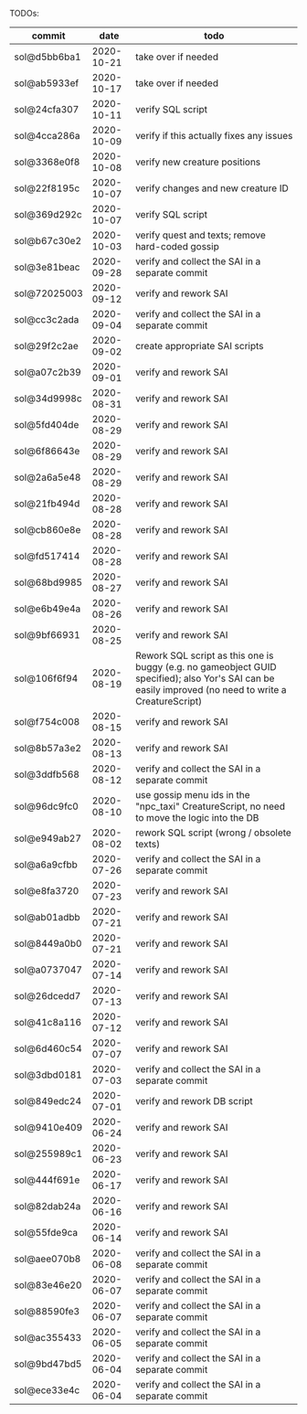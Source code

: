 TODOs:

| commit       | date       | todo |
|--------------|------------|------|
| sol@d5bb6ba1 | 2020-10-21 | take over if needed |
| sol@ab5933ef | 2020-10-17 | take over if needed |
| sol@24cfa307 | 2020-10-11 | verify SQL script |
| sol@4cca286a | 2020-10-09 | verify if this actually fixes any issues |
| sol@3368e0f8 | 2020-10-08 | verify new creature positions |
| sol@22f8195c | 2020-10-07 | verify changes and new creature ID |
| sol@369d292c | 2020-10-07 | verify SQL script |
| sol@b67c30e2 | 2020-10-03 | verify quest and texts; remove hard-coded gossip |
| sol@3e81beac | 2020-09-28 | verify and collect the SAI in a separate commit |
| sol@72025003 | 2020-09-12 | verify and rework SAI |
| sol@cc3c2ada | 2020-09-04 | verify and collect the SAI in a separate commit |
| sol@29f2c2ae | 2020-09-02 | create appropriate SAI scripts |
| sol@a07c2b39 | 2020-09-01 | verify and rework SAI |
| sol@34d9998c | 2020-08-31 | verify and rework SAI |
| sol@5fd404de | 2020-08-29 | verify and rework SAI |
| sol@6f86643e | 2020-08-29 | verify and rework SAI |
| sol@2a6a5e48 | 2020-08-29 | verify and rework SAI |
| sol@21fb494d | 2020-08-28 | verify and rework SAI |
| sol@cb860e8e | 2020-08-28 | verify and rework SAI |
| sol@fd517414 | 2020-08-28 | verify and rework SAI |
| sol@68bd9985 | 2020-08-27 | verify and rework SAI |
| sol@e6b49e4a | 2020-08-26 | verify and rework SAI |
| sol@9bf66931 | 2020-08-25 | verify and rework SAI |
| sol@106f6f94 | 2020-08-19 | Rework SQL script as this one is buggy (e.g. no gameobject GUID specified); also Yor's SAI can be easily improved (no need to write a CreatureScript) |
| sol@f754c008 | 2020-08-15 | verify and rework SAI |
| sol@8b57a3e2 | 2020-08-13 | verify and rework SAI |
| sol@3ddfb568 | 2020-08-12 | verify and collect the SAI in a separate commit |
| sol@96dc9fc0 | 2020-08-10 | use gossip menu ids in the "npc\_taxi" CreatureScript, no need to move the logic into the DB |
| sol@e949ab27 | 2020-08-02 | rework SQL script (wrong / obsolete texts) |
| sol@a6a9cfbb | 2020-07-26 | verify and collect the SAI in a separate commit |
| sol@e8fa3720 | 2020-07-23 | verify and rework SAI |
| sol@ab01adbb | 2020-07-21 | verify and rework SAI |
| sol@8449a0b0 | 2020-07-21 | verify and rework SAI |
| sol@a0737047 | 2020-07-14 | verify and rework SAI |
| sol@26dcedd7 | 2020-07-13 | verify and rework SAI |
| sol@41c8a116 | 2020-07-12 | verify and rework SAI |
| sol@6d460c54 | 2020-07-07 | verify and rework SAI |
| sol@3dbd0181 | 2020-07-03 | verify and collect the SAI in a separate commit |
| sol@849edc24 | 2020-07-01 | verify and rework DB script |
| sol@9410e409 | 2020-06-24 | verify and rework SAI |
| sol@255989c1 | 2020-06-23 | verify and rework SAI |
| sol@444f691e | 2020-06-17 | verify and rework SAI |
| sol@82dab24a | 2020-06-16 | verify and rework SAI |
| sol@55fde9ca | 2020-06-14 | verify and rework SAI |
| sol@aee070b8 | 2020-06-08 | verify and collect the SAI in a separate commit |
| sol@83e46e20 | 2020-06-07 | verify and collect the SAI in a separate commit |
| sol@88590fe3 | 2020-06-07 | verify and collect the SAI in a separate commit |
| sol@ac355433 | 2020-06-05 | verify and collect the SAI in a separate commit |
| sol@9bd47bd5 | 2020-06-04 | verify and collect the SAI in a separate commit |
| sol@ece33e4c | 2020-06-04 | verify and collect the SAI in a separate commit |
